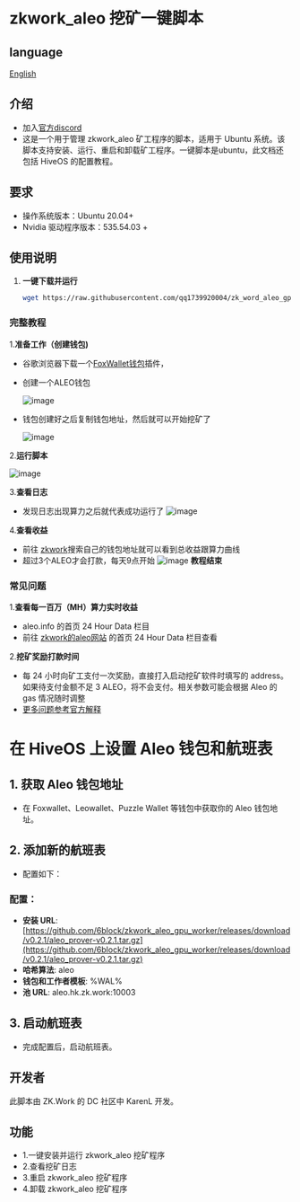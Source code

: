 # zkwork_aleo 挖矿一键脚本
## language
[English](./README_en.md)
## 介绍
- 加入[官方discord](https://discord.gg/cxURcWzz)
- 这是一个用于管理 zkwork_aleo 矿工程序的脚本，适用于 Ubuntu 系统。该脚本支持安装、运行、重启和卸载矿工程序。一键脚本是ubuntu，此文档还包括 HiveOS 的配置教程。
## 要求
- 操作系统版本：Ubuntu 20.04+
- Nvidia 驱动程序版本：535.54.03 +
## 使用说明
1. **一键下载并运行**

    ```bash
    wget https://raw.githubusercontent.com/qq1739920004/zk_word_aleo_gpu_script/master/zk_word_aleo_gpu_script.sh -O zkwork_aleo.sh  && chmod +x zkwork_aleo.sh && ./zkwork_aleo.sh
    ```
### 完整教程
1.**准备工作（创建钱包)**
- 谷歌浏览器下载一个[FoxWallet钱包](https://chromewebstore.google.com/search/FoxWallet%20%7C%20Aleo%20Wallet?hl=zh-CN&utm_source=ext_sidebar)插件，
- 创建一个ALEO钱包

  ![image](https://github.com/user-attachments/assets/0026acb6-7696-410f-bfe6-3a6a5f9447b7)

- 钱包创建好之后复制钱包地址，然后就可以开始挖矿了
  
  
    ![image](https://github.com/user-attachments/assets/da2bfe4c-7979-48da-a683-26481af286b7)

  

2.**运行脚本**

![image](https://github.com/user-attachments/assets/11f01f82-1d1a-4ddc-857f-b31738118eb4)



3.**查看日志**
- 发现日志出现算力之后就代表成功运行了
![image](https://github.com/user-attachments/assets/4e633856-a7c2-4f95-9c1d-0faf3caa9fe3)


4.**查看收益**
- 前往 [zkwork](https://zk.work/)搜索自己的钱包地址就可以看到总收益跟算力曲线 
- 超过3个ALEO才会打款，每天9点开始
![image](https://github.com/user-attachments/assets/b824b301-2229-4875-b1b1-66049533aa8f)
**教程结束**

### 常见问题
1.**查看每一百万（MH）算力实时收益**
- aleo.info 的首页 24 Hour Data 栏目
- 前往 [zkwork的aleo网站](https://aleo.info/) 的首页 24 Hour Data 栏目查看

2.**挖矿奖励打款时间**
- 每 24 小时向矿工支付一次奖励，直接打入启动挖矿软件时填写的 address。如果待支付金额不足 3 ALEO，将不会支付。相关参数可能会根据 Aleo 的 gas 情况随时调整
- [更多问题参考官方解释](https://github.com/6block/zkwork_aleo_gpu_worker/blob/master/FAQ_zh.md)

# 在 HiveOS 上设置 Aleo 钱包和航班表

## 1. 获取 Aleo 钱包地址
- 在 Foxwallet、Leowallet、Puzzle Wallet 等钱包中获取你的 Aleo 钱包地址。

## 2. 添加新的航班表
- 配置如下：
### 配置：

- **安装 URL**: [https://github.com/6block/zkwork_aleo_gpu_worker/releases/download/v0.2.1/aleo_prover-v0.2.1.tar.gz](https://github.com/6block/zkwork_aleo_gpu_worker/releases/download/v0.2.1/aleo_prover-v0.2.1.tar.gz)
- **哈希算法**: aleo
- **钱包和工作者模板**: %WAL%
- **池 URL**: aleo.hk.zk.work:10003

## 3. 启动航班表
- 完成配置后，启动航班表。

## 开发者

此脚本由 ZK.Work 的 DC 社区中 KarenL 开发。

## 功能

- 1.一键安装并运行 zkwork_aleo 挖矿程序
- 2.查看挖矿日志
- 3.重启 zkwork_aleo 挖矿程序
- 4.卸载 zkwork_aleo 挖矿程序


